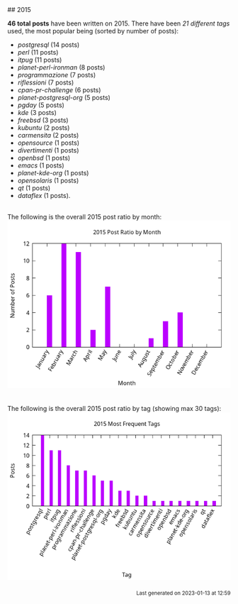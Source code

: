 <a name="2015" />
## 2015 

**46 total posts** have been written on 2015.
There have been *21 different tags* used, the most
popular being (sorted by number of posts):
 
- *postgresql* (14 posts)  
- *perl* (11 posts)  
- *itpug* (11 posts)  
- *planet-perl-ironman* (8 posts)  
- *programmazione* (7 posts)  
- *riflessioni* (7 posts)  
- *cpan-pr-challenge* (6 posts)  
- *planet-postgresql-org* (5 posts)  
- *pgday* (5 posts)  
- *kde* (3 posts)  
- *freebsd* (3 posts)  
- *kubuntu* (2 posts)  
- *carmensita* (2 posts)  
- *opensource* (1 posts)  
- *divertimenti* (1 posts)  
- *openbsd* (1 posts)  
- *emacs* (1 posts)  
- *planet-kde-org* (1 posts)  
- *opensolaris* (1 posts)  
- *qt* (1 posts)  
- *dataflex* (1 posts).<br/>
<br/>
The following is the overall 2015 post ratio by month:
<br/>
    <center>
      <img src="/images/stats/2015-months.png" alt="2015 post ratio per month" />
    </center>
<br/>

<br/>
The following is the overall 2015 post ratio by tag (showing max 30 tags):
<br/>
  <center>
    <img src="/images/stats/2015-tags.png" alt="2015 post ratio per tag" />
  </center>
<br/>

<div align="right">
<small>
Last generated on 2023-01-13 at 12:59
</small>
</div>

<br/>
